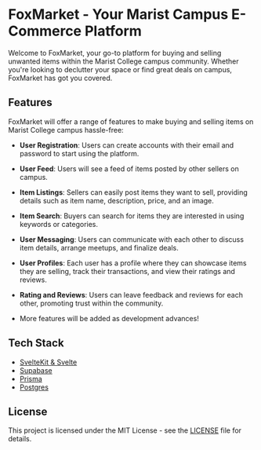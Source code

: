 # FoxMarket - Your Marist Campus E-Commerce Platform

Welcome to FoxMarket, your go-to platform for buying and selling unwanted items within the Marist College campus community. Whether you're looking to declutter your space or find great deals on campus, FoxMarket has got you covered.

## Features

FoxMarket will offer a range of features to make buying and selling items on Marist College campus hassle-free:

- **User Registration**: Users can create accounts with their email and password to start using the platform.

- **User Feed**: Users will see a feed of items posted by other sellers on campus.

- **Item Listings**: Sellers can easily post items they want to sell, providing details such as item name, description, price, and an image.

- **Item Search**: Buyers can search for items they are interested in using keywords or categories.

- **User Messaging**: Users can communicate with each other to discuss item details, arrange meetups, and finalize deals.

- **User Profiles**: Each user has a profile where they can showcase items they are selling, track their transactions, and view their ratings and reviews.

- **Rating and Reviews**: Users can leave feedback and reviews for each other, promoting trust within the community.

- More features will be added as development advances!

## Tech Stack

- [SvelteKit & Svelte](https://kit.svelte.dev/)
- [Supabase](https://supabase.com/)
- [Prisma](https://www.prisma.io/)
- [Postgres](https://www.postgresql.org/)

## License

This project is licensed under the MIT License - see the [LICENSE](LICENSE) file for details.
